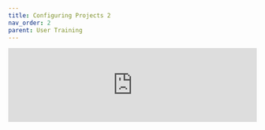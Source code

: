 ```yaml
---
title: Configuring Projects 2
nav_order: 2
parent: User Training
---
```


<iframe src="https://scribehow.com/embed/Creating_a_New_Project_in_Run_Step-by-Step_Guide__prpLaxZaQMO8MgU0VtXzcA?as=scrollable" width="100%" allowfullscreen frameborder="0"></iframe>